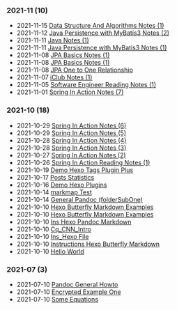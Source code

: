 ### **2021-11** (10)  
- 2021-11-15 [Data Structure And Algorithms Notes (1)](https://bzhao2718.github.io/JackBlog.github.io/en/reading-notes/SoftwareDev/DataStructureAlgo/data-structure-algo-01/)  
- 2021-11-12 [Java Persistence with MyBatis3 Notes (2)](https://bzhao2718.github.io/JackBlog.github.io/en/reading-notes/SoftwareDev/MyBatisBasicsNotes/MyBatis-basics-notes-02/)  
- 2021-11-11 [Java Notes (1)](https://bzhao2718.github.io/JackBlog.github.io/en/reading-notes/SoftwareDev/JavaNotes/Java-notes-01/)  
- 2021-11-11 [Java Persistence with MyBatis3 Notes (1)](https://bzhao2718.github.io/JackBlog.github.io/en/reading-notes/SoftwareDev/MyBatisBasicsNotes/MyBatis-basics-notes-01/)  
- 2021-11-08 [JPA Basics Notes (1)](https://bzhao2718.github.io/JackBlog.github.io/en/reading-notes/SoftwareDev/JPABasicsNotes/JPA-basics-notes-01/)  
- 2021-11-08 [JPA Basics Notes (1)](https://bzhao2718.github.io/JackBlog.github.io/en/reading-notes/SoftwareDev/MyBatisBasicsNotes/MyBatis-basics-ref-01/)  
- 2021-11-08 [JPA One to One Relationship](https://bzhao2718.github.io/JackBlog.github.io/en/reading-notes/SoftwareDev/JPABasicsNotes/JPA-basics-1to1-mapping/)  
- 2021-11-07 [iClub Notes (1)](https://bzhao2718.github.io/JackBlog.github.io/en/reading-notes/SoftwareDev/iClubNotes/iClub-note-01/)  
- 2021-11-05 [Software Engineer Reading Notes (1)](https://bzhao2718.github.io/JackBlog.github.io/en/reading-notes/SoftwareDev/software-dev-notes-01/)  
- 2021-11-01 [Spring In Action Notes (7)](https://bzhao2718.github.io/JackBlog.github.io/en/reading-notes/SoftwareDev/SpringInAction/spring-in-action-notes-07/)  
  
  
### **2021-10** (18)  
- 2021-10-29 [Spring In Action Notes (6)](https://bzhao2718.github.io/JackBlog.github.io/en/reading-notes/SoftwareDev/SpringInAction/spring-in-action-notes-06/)  
- 2021-10-29 [Spring In Action Notes (5)](https://bzhao2718.github.io/JackBlog.github.io/en/reading-notes/SoftwareDev/SpringInAction/spring-in-action-notes-05/)  
- 2021-10-28 [Spring In Action Notes (4)](https://bzhao2718.github.io/JackBlog.github.io/en/reading-notes/SoftwareDev/SpringInAction/spring-in-action-notes-04/)  
- 2021-10-28 [Spring In Action Notes (3)](https://bzhao2718.github.io/JackBlog.github.io/en/reading-notes/SoftwareDev/SpringInAction/spring-in-action-notes-03/)  
- 2021-10-27 [Spring In Action Notes (2)](https://bzhao2718.github.io/JackBlog.github.io/en/reading-notes/SoftwareDev/SpringInAction/spring-in-action-notes-02/)  
- 2021-10-26 [Spring In Action Reading Notes (1)](https://bzhao2718.github.io/JackBlog.github.io/en/reading-notes/SoftwareDev/SpringInAction/spring-in-action-notes-01/)  
- 2021-10-19 [Demo Hexo Tags Plugin Plus](https://bzhao2718.github.io/JackBlog.github.io/en/hexo-examples/demo-tags-plus/)  
- 2021-10-17 [Posts Statistics](https://bzhao2718.github.io/JackBlog.github.io/samples/folderOne/hexo_stats_chart/)  
- 2021-10-16 [Demo Hexo Plugins](https://bzhao2718.github.io/JackBlog.github.io/samples/folderOne/hexo_plugin_demo/)  
- 2021-10-14 [markmap Test](https://bzhao2718.github.io/JackBlog.github.io/samples/folderOne/markmap_test/)  
- 2021-10-14 [General Pandoc (folderSubOne)](https://bzhao2718.github.io/JackBlog.github.io/samples/folderOne/folderSubOne/ins_pandoc/)  
- 2021-10-10 [Hexo Butterfly Markdown Examples](https://bzhao2718.github.io/JackBlog.github.io/samples/hexo_butterfly_markdown/)  
- 2021-10-10 [Hexo Butterfly Markdown Examples](https://bzhao2718.github.io/JackBlog.github.io/samples/hexo_butterfly_markdown_examples/)  
- 2021-10-10 [Ins Hexo Pandoc Markdown](https://bzhao2718.github.io/JackBlog.github.io/samples/ins_hexo_pandoc_markdown/)  
- 2021-10-10 [Cq_CNN_Intro](https://bzhao2718.github.io/JackBlog.github.io/samples/folderOne/cq_cnn_intro/)  
- 2021-10-10 [Ins_Hexo File](https://bzhao2718.github.io/JackBlog.github.io/samples/folderOne/ins_hexo/)  
- 2021-10-10 [Instructions Hexo Butterfly Markdown](https://bzhao2718.github.io/JackBlog.github.io/samples/folderOne/ins_hexo_butterfly_examples/)  
- 2021-10-10 [Hello World](https://bzhao2718.github.io/JackBlog.github.io/samples/hello-world/)  
  
  
### **2021-07** (3)  
- 2021-07-10 [Pandoc General Howto](https://bzhao2718.github.io/JackBlog.github.io/samples/test_ins_pandoc/)  
- 2021-07-10 [Encrypted Example One](https://bzhao2718.github.io/JackBlog.github.io/samples/encrypt_example1/)  
- 2021-07-10 [Some Equations](https://bzhao2718.github.io/JackBlog.github.io/samples/pOne/)  
  
